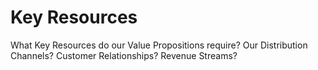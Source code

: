 # Key Resources

What Key Resources do our Value Propositions require?
Our Distribution Channels?
Customer Relationships?
Revenue Streams?
